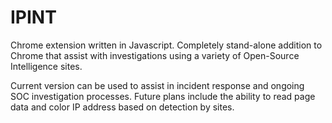 # IPINT
Chrome extension written in Javascript.  Completely stand-alone addition to Chrome that assist with investigations using a variety of Open-Source Intelligence sites.  

Current version can be used to assist in incident response and ongoing SOC investigation processes.  Future plans include the ability to read page data and color IP address based on detection by sites.
